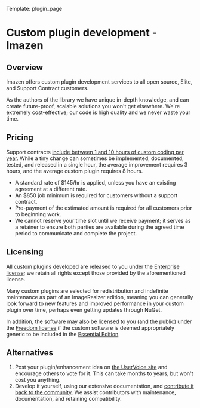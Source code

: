 Template: plugin_page

# Custom plugin development - Imazen

## Overview

Imazen offers custom plugin development services to all open source, Elite, and Support Contract customers.

As the authors of the library we have unique in-depth knowledge, and can create future-proof, scalable solutions you won't get elsewhere. We're extremely cost-effective; our code is high quality and we never waste your time.



## Pricing

Support contracts [include between 1 and 10 hours of custom coding per year](/support/contracts). While a tiny change can sometimes be implemented, documented, tested, and released in a single hour, the average improvement requires 3 hours, and the average custom plugin requires 8 hours.

* A standard rate of $145/hr is applied, unless you have an existing agreement at a different rate.
* An $850 job minimum is required for customers without a support contract.
* Pre-payment of the estimated amount is required for all customers prior to beginning work.
* We cannot reserve your time slot until we receive payment; it serves as a retainer to ensure both parties are available during the agreed time period to communicate and complete the project.


## Licensing 

All custom plugins developed are released to you under the [Enterprise license](/licenses/enterprise); we retain all rights except those provided by the aforementioned license.

Many custom plugins are selected for redistribution and indefinite maintenance as part of an ImageResizer edition, meaning you can generally look forward to new features and improved performance in your custom plugin over time, perhaps even getting updates through NuGet.

In addition, the software may also be licensed to you (and the public) under the [Freedom license](/licenses/freedom) if the custom software is deemed appropriately generic to be included in the [Essential Edition](/plugins/editions/free).


## Alternatives

1. Post your plugin/enhancement idea on [the UserVoice site](https://resizer.uservoice.com/forums/108373-image-resizer-v3) and encourage others to vote for it. This can take months to years, but won't cost you anything.
2. Develop it yourself, using our extensive documentation, and [contribute it back to the community](/docs/contribute). We assist contributors with maintenance, documentation, and retaining compatibility.
